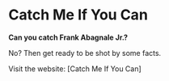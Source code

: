 # Catch Me If You Can

**Can you catch Frank Abagnale Jr.?**

No? Then get ready to be shot by some facts.

Visit the website: [Catch Me If You Can]
